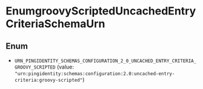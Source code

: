 

# EnumgroovyScriptedUncachedEntryCriteriaSchemaUrn

## Enum


* `URN_PINGIDENTITY_SCHEMAS_CONFIGURATION_2_0_UNCACHED_ENTRY_CRITERIA_GROOVY_SCRIPTED` (value: `"urn:pingidentity:schemas:configuration:2.0:uncached-entry-criteria:groovy-scripted"`)



